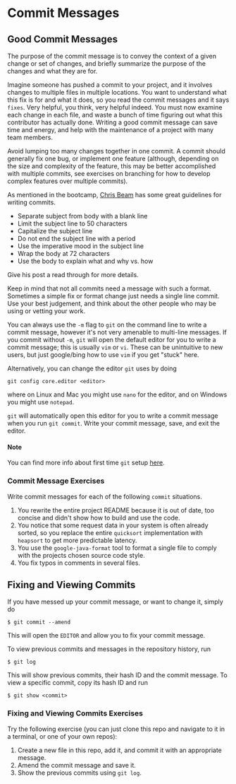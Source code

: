 # Commit Messages

## Good Commit Messages

The purpose of the commit message is to convey the context of a given change or set of changes, and briefly summarize the purpose of the changes and what they are for. 

Imagine someone has pushed a commit to your project, and it involves changes to multiple files in multiple locations. 
You want to understand what this fix is for and what it does, so you read the commit messages and it says `fixes`. 
Very helpful, you think, very helpful indeed. 
You must now examine each change in each file, and waste a bunch of time figuring out what this contributor has actually done. 
Writing a good commit message can save time and energy, and help with the maintenance of a project with many team members. 

Avoid lumping too many changes together in one commit.
A commit should generally fix one bug, or implement one feature (although, depending on the size and complexity of the feature, this may be better accomplished with multiple commits, see exercises on branching for how to develop complex features over multiple commits). 

As mentioned in the bootcamp, [Chris Beam](https://chris.beams.io/posts/git-commit/) has some great guidelines for writing commits. 

* Separate subject from body with a blank line
* Limit the subject line to 50 characters
* Capitalize the subject line
* Do not end the subject line with a period
* Use the imperative mood in the subject line
* Wrap the body at 72 characters
* Use the body to explain what and why vs. how

Give his post a read through for more details.

Keep in mind that not all commits need a message with such a format. 
Sometimes a simple fix or format change just needs a single line commit. 
Use your best judgement, and think about the other people who may be using or vetting your work.

You can always use the `-m` flag to `git` on the command line to write a commit message, however it's not very amenable to multi-line messages. If you commit without `-m`, `git` will open the default editor for you to write a commit message; this is usually `vim` or `vi`. These can be unintuitive to new users, but just google/bing how to use `vim` if you get "stuck" here.

Alternatively, you can change the editor `git` uses by doing 

```
git config core.editor <editor>
```

where on Linux and Mac you might use `nano` for the editor, and on Windows you might use `notepad`.

`git` will automatically open this editor for you to write a commit message when you run `git commit`.
Write your commit message, save, and exit the editor. 

#### Note

You can find more info about first time `git` setup [here](https://git-scm.com/book/en/v2/Getting-Started-First-Time-Git-Setup).

### Commit Message Exercises

Write commit messages for each of the following `commit` situations. 

1. You rewrite the entire project README because it is out of date, too concise and didn't show how to build and use the code.
2. You notice that some request data in your system is often already sorted, so you replace the entire `quicksort` implementation with `heapsort` to get more predictable latency.
3. You use the `google-java-format` tool to format a single file to comply with the projects chosen source code style.
4. You fix typos in comments in several files.

## Fixing and Viewing Commits

If you have messed up your commit message, or want to change it, simply do

`$ git commit --amend`

This will open the `EDITOR` and allow you to fix your commit message.

To view previous commits and messages in the repository history, run

`$ git log`

This will show previous commits, their hash ID and the commit message. 
To view a specific commit, copy its hash ID and run 

`$ git show <commit>`

### Fixing and Viewing Commits Exercises

Try the following exercise (you can just clone this repo and navigate to it in a terminal, or one of your own repos):

1. Create a new file in this repo, add it, and commit it with an appropriate message.
2. Amend the commit message and save it.
3. Show the previous commits using `git log`.